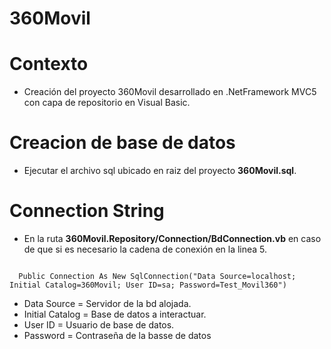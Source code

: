 # 360Movil

# Contexto

* Creación del proyecto 360Movil desarrollado en .NetFramework MVC5 con capa de repositorio en Visual Basic.

# Creacion de base de datos

* Ejecutar el archivo sql ubicado en raiz del proyecto **360Movil.sql**.

# Connection String

* En la ruta **360Movil.Repository/Connection/BdConnection.vb** en caso de que si es necesario la cadena de conexión en la linea 5.

<code>
  Public Connection As New SqlConnection("Data Source=localhost; Initial Catalog=360Movil; User ID=sa; Password=Test_Movil360")
</code>

* Data Source = Servidor de la bd alojada.
* Initial Catalog = Base de datos a interactuar.
* User ID = Usuario de base de datos.
* Password = Contraseña de la basse de datos
